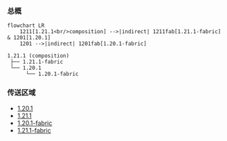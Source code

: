 ### 总概

```mermaid
flowchart LR
    1211[1.21.1<br/>composition] -->|indirect| 1211fab[1.21.1-fabric] & 1201[1.20.1]
    1201 -->|indirect| 1201fab[1.20.1-fabric]
```

```
1.21.1 (composition)
 ├── 1.21.1-fabric
 └── 1.20.1
      └── 1.20.1-fabric
```

### 传送区域

- [1.20.1](/projects/1.20/assets/all-the-wood-weve-got/woodwevegot)
- [1.21.1](/projects/1.21/assets/all-the-wood-weve-got/woodwevegot)
- [1.20.1-fabric](/projects/1.20-fabric/assets/all-the-wood-weve-got/woodwevegot)
- [1.21.1-fabric](/projects/1.21-fabric/assets/all-the-wood-weve-got/woodwevegot)